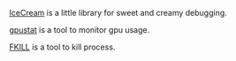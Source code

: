 [IceCream](https://github.com/gruns/icecream) is a little library for sweet and creamy debugging.

[gpustat](https://github.com/wookayin/gpustat) is a tool to monitor gpu usage.

[FKILL](https://github.com/sindresorhus/fkill-cli) is a tool to kill process.
